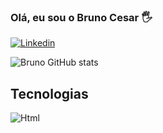 ### Olá, eu sou o Bruno Cesar 🖐️

[![Linkedin](https://img.shields.io/badge/LinkedIn-0077B5?style=for-the-badge&logo=linkedin&logoColor=white)](https://www.linkedin.com/in/bruno-cesar-da-silva-79b470201/)

![Bruno GitHub stats](https://github-readme-stats.vercel.app/api?username=BrunnoDevs&show_icons=true&theme=dracula)

## Tecnologias  

<div style = "display: inline_block></br>

<img aling="center" alt="JavaScript" src="https://img.shields.io/badge/JavaScript-F7DF1E?style=for-the-badge&logo=javascript&logoColor=black" />

<img aling="center" alt="Html" src="https://img.shields.io/badge/HTML-239120?style=for-the-badge&logo=html5&logoColor=white" />

</div>
